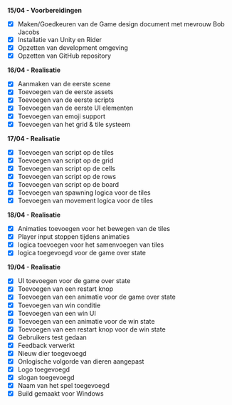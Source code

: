 **15/04 - Voorbereidingen**
- [x] Maken/Goedkeuren van de Game design document met mevrouw Bob Jacobs
- [x] Installatie van Unity en Rider
- [x] Opzetten van development omgeving
- [x] Opzetten van GitHub repository

**16/04 - Realisatie**
- [x] Aanmaken van de eerste scene
- [x] Toevoegen van de eerste assets
- [x] Toevoegen van de eerste scripts
- [x] Toevoegen van de eerste UI elementen
- [x] Toevoegen van emoji support
- [x] Toevoegen van het grid & tile systeem

**17/04 - Realisatie**
- [x] Toevoegen van script op de tiles
- [x] Toevoegen van script op de grid
- [x] Toevoegen van script op de cells
- [x] Toevoegen van script op de rows
- [x] Toevoegen van script op de board
- [x] Toevoegen van spawning logica voor de tiles
- [x] Toevoegen van movement logica voor de tiles

**18/04 - Realisatie**
- [x] Animaties toevoegen voor het bewegen van de tiles
- [x] Player input stoppen tijdens animaties
- [x] logica toevoegen voor het samenvoegen van tiles
- [x] logica toegevoegd voor de game over state

**19/04 - Realisatie**
- [x] UI toevoegen voor de game over state
- [x] Toevoegen van een restart knop
- [x] Toevoegen van een animatie voor de game over state
- [x] Toevoegen van win conditie
- [x] Toevoegen van een win UI
- [x] Toevoegen van een animatie voor de win state
- [x] Toevoegen van een restart knop voor de win state
- [x] Gebruikers test gedaan
- [x] Feedback verwerkt
- [x] Nieuw dier toegevoegd
- [x] Onlogische volgorde van dieren aangepast
- [x] Logo toegevoegd
- [x] slogan toegevoegd
- [x] Naam van het spel toegevoegd
- [x] Build gemaakt voor Windows
